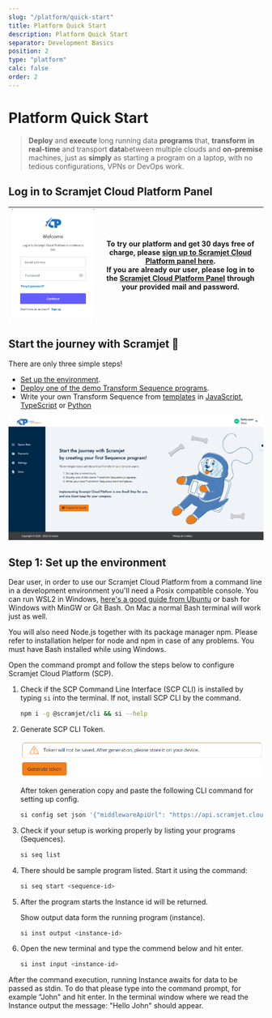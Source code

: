 ```yaml
---
slug: "/platform/quick-start"
title: Platform Quick Start
description: Platform Quick Start
separator: Development Basics
position: 2
type: "platform"
calc: false
order: 2
---
```


# Platform Quick Start

> **Deploy** and **execute** long running data **programs** that, **​transform** **in real-time** and transport **data** ​between multiple clouds and **on-premise** machines, just as **simply** as starting a program on a laptop, ​with no tedious configurations, VPNs or DevOps work.​

## Log in to Scramjet Cloud Platform Panel

<div className="w-200"></div>

| ![Scramjet Login](../../images/screens/log-in-page.png) |  To try our platform and get **30 days free of charge**, please [sign up to Scramjet Cloud Platform panel here](https://console.scramjet.cloud). <br/> If you are already our user, please log in to the [Scramjet Cloud Platform Panel](https://console.scramjet.cloud/) through your provided mail and password. |
| ------------------------------------------------------- | ------------------------------------------------------------------------------------------------------------------------------------------------------------------------------ |

## Start the journey with Scramjet 🚀

There are only three simple steps!

- [Set up the environment](https://console.scramjet.cloud/settings).
- [Deploy one of the demo Transform Sequence programs](https://docs.scramjet.org/platform/samples).
- Write your own Transform Sequence from [templates](https://docs.scramjet.org/platform/templates) in [JavaScript](https://docs.scramjet.org/platform/development-guide-js), [TypeScript](https://docs.scramjet.org/platform/development-guide-ts) or [Python](https://docs.scramjet.org/platform/development-guide-py)

![Scramjet Cloud Platform welcome page](../../images/screens/cp-welcome-page.png)

## Step 1: Set up the environment

Dear user, in order to use our Scramjet Cloud Platform from a command line in a development environment you'll need a Posix compatible console. You can run WSL2 in Windows, [here's a good guide from Ubuntu](https://ubuntu.com/tutorials/install-ubuntu-on-wsl2-on-windows-11-with-gui-support#2-install-wsl) or bash for Windows with MinGW or Git Bash. On Mac a normal Bash terminal will work just as well.

You will also need Node.js together with its package manager npm. Please refer to installation helper for node and npm in case of any problems. You must have Bash installed while using Windows.

Open the command prompt and follow the steps below to configure Scramjet Cloud Platform (SCP).

1. Check if the SCP Command Line Interface (SCP CLI) is installed by typing `si` into the terminal. If not, install SCP CLI by the command.

   ```bash
   npm i -g @scramjet/cli && si --help
   ```

2. Generate SCP CLI Token.

   [![Token will not be saved. After generation, please store it on your device.](../../images/screens/generate-token.png)](https://console.scramjet.cloud/settings)

   After token generation copy and paste the following CLI command for setting up config.

   ```bash
   si config set json '{"middlewareApiUrl": "https://api.scramjet.cloud/api/v1", "env": "production", "token": "<GeneratedToken>"}'
   ```

3. Check if your setup is working properly by listing your programs (Sequences).

   ```bash
   si seq list
   ```

4. There should be sample program listed. Start it using the command:

   ```bash
   si seq start <sequence-id>
   ```

5. After the program starts the Instance id will be returned.

   Show output data form the running program (instance).

   ```bash
   si inst output <instance-id>
   ```

6. Open the new terminal and type the commend below and hit enter.

   ```bash
   si inst input <instance-id>
   ```

After the command execution, running Instance awaits for data to be passed as stdin. To do that please type into the command prompt, for example "John" and hit enter. In the terminal window where we read the Instance output the message: "Hello John" should appear.
